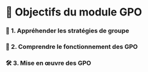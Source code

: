 # **🧭 Objectifs du module GPO**



### **🧠 1. Appréhender les stratégies de groupe**



### **🧩 2. Comprendre le fonctionnement des GPO**



### **🛠️ 3. Mise en œuvre des GPO**

